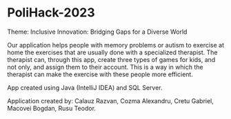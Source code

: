# PoliHack-2023

Theme: Inclusive Innovation: Bridging Gaps for a Diverse World

Our application helps people with memory problems or autism to exercise at home the exercises that are usually done with a specialized therapist.
The therapist can, through this app, create three types of games for kids, and not only, and assign them to their account.
This is a way in which the therapist can make the exercise with these people more efficient.

App created using Java (IntelliJ IDEA) and SQL Server.

Application created by:
Calauz Razvan, 
Cozma Alexandru, 
Cretu Gabriel, 
Macovei Bogdan, 
Rusu Teodor.
